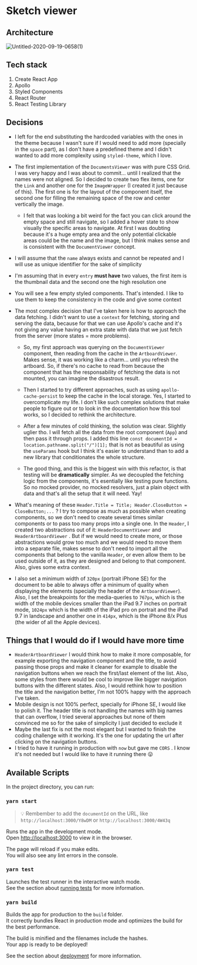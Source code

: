# Sketch viewer

## Architecture

![Untitled-2020-09-19-0658(1)](https://user-images.githubusercontent.com/7399498/93716271-2346b700-fb6f-11ea-8c50-bc121dbf4966.png)


## Tech stack

1. Create React App
2. Apollo
3. Styled Components
4. React Router
5. React Testing Library

## Decisions

- I left for the end substituting the hardcoded variables with the ones in the theme because I wasn't sure if I would need to add more (specially in the `space` part), as I don't have a predefined theme and I didn't wanted to add more complexity using `styled-theme`, which I love.
- The first implementation of the `DocumentsViewer` was with pure CSS Grid. I was very happy and I was about to commit... until I realized that the names were not aligned. So I decided to create two flex items, one for the `Link` and another one for the `ImageWrapper` (I created it just because of this). The first one is for the layout of the component itself, the second one for filling the remaining space of the row and center vertically the image.

  - I felt that was looking a bit weird for the fact you can click around the empty space and still navigate, so I added a hover state to show visually the specific areas to navigate. At first I was doubting because it's a huge empty area and the only potential clickable areas could be the name and the image, but I think makes sense and is consistent with the `DocumentViewer` concept.

- I will assume that the `name` always exists and cannot be repeated and I will use as unique identifier for the sake of simplicity
- I'm assuming that in every `entry` **must have** two values, the first item is the thumbnail data and the second one the high resolution one
- You will see a few empty styled components. That's intended. I like to use them to keep the consistency in the code and give some context
- The most complex decision that I've taken here is how to approach the data fetching. I didn't want to use a `context` for fetching, storing and serving the data, because for that we can use Apollo's cache and it's not giving any value having an extra state with data that we just fetch from the server (more states = more problems).

  - So, my first approach was querying on the `DocumentViewer` component, then reading from the cache in the `ArtboardViewer`. Makes sense, it was working like a charm... until you refresh the artboard. So, if there's no cache to read from because the component that has the responsability of fetching the data is not mounted, you can imagine the disastrous result.

  - Then I started to try different approaches, such as using `apollo-cache-persist` to keep the cache in the local storage. Yes, I started to overcomplicate my life. I don't like such complex solutions that make people to figure out or to look in the documentation how this tool works, so I decided to rethink the architecture.

  - After a few minutes of cold thinking, the solution was clear. Slightly uglier tho. I will fetch all the data from the root component (`App`) and then pass it through props. I added this line `const documentId = location.pathname.split("/")[1];` that is not as beautiful as using the `useParams` hook but I think it's easier to understand than to add a new library that conditionates the whole structure.

  - The good thing, and this is the biggest win with this refactor, is that testing will be **dramatically** simpler. As we decoupled the fetching logic from the components, it's esentially like testing pure functions. So no mocked provider, no mocked resolvers, just a plain object with data and that's all the setup that it will need. Yay!

- What's meaning of these `Header.Title = Title; Header.CloseButton = CloseButton;...` ? I try to compose as much as possible when creating components, so we don't need to create several times similar components or to pass too many props into a single one. In the `Header`, I created two abstractions out of it: `HeaderDocumentViewer` and `HeaderArtboardViewer` . But if we would need to create more, or those abstractions would grow too much and we would need to move them into a separate file, makes sense to don't need to import all the components that belong to the vanilla `Header`, or even allow them to be used outside of it, as they are designed and belong to that component. Also, gives some extra context.
- I also set a minimum width of `320px` (portrait iPhone SE) for the document to be able to always offer a minimum of quality when displaying the elements (specially the header of the `ArtboardViewer`). Also, I set the breakpoints for the media-queries to `767px`, which is the width of the mobile devices smaller than the iPad 9.7 inches on portrait mode, `1024px` which is the width of the iPad pro on portrait and the iPad 9.7 in landscape and another one in `414px`, which is the iPhone 8/x Plus (the wider of all the Apple devices).

## Things that I would do if I would have more time

- `HeaderArtboardViewer` I would think how to make it more composable, for example exporting the navigation component and the title, to avoid passing those props and make it cleaner for example to disable the navigation buttons when we reach the first/last element of the list. Also, some styles from there would be cool to improve like bigger navigation buttons with the different states. Also, I would rethink how to position the title and the navigation better, I'm not 100% happy with the approach I've taken.
- Mobile design is not 100% perfect, specially for iPhone SE, I would like to polish it. The header title is not handling the names with big names that can overflow, I tried several approaches but none of them convinced me so for the sake of simplicity I just decided to exclude it
- Maybe the last fix is not the most elegant but I wanted to finish the coding challenge with it working. It's the one for updating the url after clicking on the navigation buttons.
- I tried to have it running in production with `now` but gave me `CORS` . I know it's not needed but I would like to have it running there 😛

## Available Scripts

In the project directory, you can run:

### `yarn start`

> 💡 Rembember to add the `documentId` on the URL, like `http://localhost:3000/Y8wDM` or `http://localhost:3000/4W43q`

Runs the app in the development mode.<br />
Open [http://localhost:3000](http://localhost:3000) to view it in the browser.

The page will reload if you make edits.<br />
You will also see any lint errors in the console.

### `yarn test`

Launches the test runner in the interactive watch mode.<br />
See the section about [running tests](https://facebook.github.io/create-react-app/docs/running-tests) for more information.

### `yarn build`

Builds the app for production to the `build` folder.<br />
It correctly bundles React in production mode and optimizes the build for the best performance.

The build is minified and the filenames include the hashes.<br />
Your app is ready to be deployed!

See the section about [deployment](https://facebook.github.io/create-react-app/docs/deployment) for more information.
